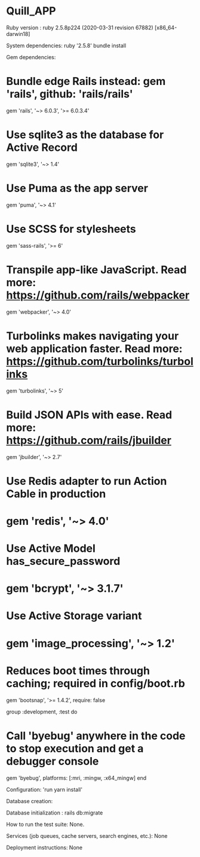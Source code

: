 # Quill_APP

Ruby version :
ruby 2.5.8p224 (2020-03-31 revision 67882) [x86_64-darwin18]

System dependencies:
ruby '2.5.8'
bundle install

Gem dependencies:
# Bundle edge Rails instead: gem 'rails', github: 'rails/rails'
gem 'rails', '~> 6.0.3', '>= 6.0.3.4'
# Use sqlite3 as the database for Active Record
gem 'sqlite3', '~> 1.4'
# Use Puma as the app server
gem 'puma', '~> 4.1'
# Use SCSS for stylesheets
gem 'sass-rails', '>= 6'
# Transpile app-like JavaScript. Read more: https://github.com/rails/webpacker
gem 'webpacker', '~> 4.0'
# Turbolinks makes navigating your web application faster. Read more: https://github.com/turbolinks/turbolinks
gem 'turbolinks', '~> 5'
# Build JSON APIs with ease. Read more: https://github.com/rails/jbuilder
gem 'jbuilder', '~> 2.7'
# Use Redis adapter to run Action Cable in production
# gem 'redis', '~> 4.0'
# Use Active Model has_secure_password
# gem 'bcrypt', '~> 3.1.7'

# Use Active Storage variant
# gem 'image_processing', '~> 1.2'

# Reduces boot times through caching; required in config/boot.rb
gem 'bootsnap', '>= 1.4.2', require: false

group :development, :test do
  # Call 'byebug' anywhere in the code to stop execution and get a debugger console
  gem 'byebug', platforms: [:mri, :mingw, :x64_mingw]
end

Configuration:
'run yarn install'

Database creation:

Database initialization :
rails db:migrate

How to run the test suite:
None.

Services (job queues, cache servers, search engines, etc.):
None

Deployment instructions:
None 
